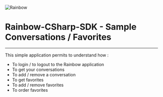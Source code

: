 ![Rainbow](../logo_rainbow.png)

 
# Rainbow-CSharp-SDK - Sample Conversations / Favorites
---

This simple application permits to understand how :
- To login / to logout to the Rainbow application
- To get your conversations
- To add / remove a conversation
- To get favorites
- To add / remove favorites
- To order favorites
